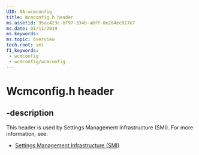 ```yaml
---
UID: NA:wcmconfig
title: Wcmconfig.h header
ms.assetid: 95ac423c-bf97-334b-a8ff-0e284ec817e7
ms.date: 01/11/2019
ms.keywords: 
ms.topic: overview
tech.root: smi
f1_keywords:
 - wcmconfig
 - wcmconfig/wcmconfig
---
```


# Wcmconfig.h header


## -description

This header is used by Settings Management Infrastructure (SMI). For more information, see:

- [Settings Management Infrastructure (SMI)](../_smi/index.md)

